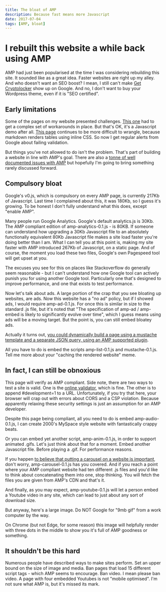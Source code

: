 ```yaml
---
title: The bloat of AMP
description: Because fast means more Javascript
date: 2017-07-04
tags: [AMP, bloat]
---
```


# I rebuilt this website a while back using AMP

AMP had just been popularised at the time I was considering rebuilding this site. It sounded like as a great idea. Faster websites are right up my alley. And who doesn't want an SEO boost? I mean, I still can't make [Get Cryptolocker](https://getcryptolocker.com) show up on Google. And no, I don't want to buy your Wordpress theme, even if it is "SEO certified".

## Early limitations

Some of the pages on my website presented challenges. [This one](https://lolware.net/2016/11/24/awesome_sec_audit.html) had to get a complex set of workarounds in place. But that's OK, it's a Javascript demo after all. [This page](https://lolware.net/2016/05/23/use-protobufs.html) continues to be more difficult to wrangle, because markdown renders tables using inline CSS. So now I get regular alerts from Google about failing validation.

But things you've not allowed to do isn't the problem. That's part of building a website in line with AMP's goal. There are also a [tonne of well documented issues with AMP](https://hn.algolia.com/?query=amp&sort=byPopularity&prefix&page=0&dateRange=all&type=story) but hopefully I'm going to bring something rarely discussed forward.

## Compulsory bloat

Google's v0.js, which is compulsory on every AMP page, is currently 217Kb of Javascript. Last time I complained about this, it was 180Kb, so I guess it's growing. To be honest I don't fully understand what this does, except "enable AMP".

Many people run Google Analytics. Google's default analytics.js is 30Kb. The AMP compliant edition of amp-analytics-0.1.js - is 80KB. If someone can understand how upgrading a 30Kb Javascript file to an absolutely functionally equivalent 80Kb Javascript file makes a site load faster you're doing better than I am. 
What I can tell you at this point is, making my site faster with AMP introduced 267Kb of Javascript, on a static page.
And of course, the moment you load these two files, Google's own Pagespeed tool will get upset at you.

<amp-img alt="Punished by Pagespeed"
  src="/assets/images/pagespeed_punish.png"
  width="1071"
  height="210"
  layout="responsive">
</amp-img>

The excuses you see for this on places like Stackoverflow do generally seem reasonable - but I can't understand how one Google tool can actively punish you for using another Google tool. Particularly one that's designed to improve performance, and one that exists to test performance.


Now let's talk about ads. A large portion of the crap that you see bloating up websites, are ads. Now this website has a "no ad" policy, but if I showed ads, I would require amp-ad-0.1.js. For once this is similar in size to the standard .js file, but it's noted that "The specification of amp-ad / amp-embed is likely to significantly evolve over time", which I guess means using ads will be a moving target. But the point is, you can still embed bloatey ads.

Actually it turns out, [you could dynamically build a page using a mustache template and a separate JSON query, using an AMP supported plugin](https://www.ampproject.org/docs/reference/components/amp-list).

All you have to do is embed the scripts amp-list-0.1.js and mustache-0.1.js. Tell me more about your "caching the rendered website" meme.

## In fact, I can still be obnoxious

This page will verify as AMP compliant. Side note, there are two ways to test a site is valid. One is the [online validator](https://validator.ampproject.org), which is fine. The other is to append #development=1 to a URL. Unfortunately, if you try that here, your browser will crap out with errors about CORS and a CSP violation. Because apparently relaxing these security settings is just an assumption for an AMP developer.

Despite this page being compliant, all you need to do is embed amp-audio-0.1.js, I can create 2000's MySpace style website with fantastically crappy beats.

Or you can embed yet another script, amp-anim-0.1.js, in order to support animated .gifs. Let's just think about that for a moment. Embed another Javascript file. Before playing a .gif. For performance reasons.

If you happen [to believe that putting a carousel on a website is important](http://shouldiuseacarousel.com/), don't worry, amp-carousel-0.1.js has you covered. And if you reach a point where your AMP compliant website had ten different .js files and you'd like to think about concatenating them into one, stop thinking. You will fetch the files you are given from AMP's CDN and that's it.

And finally, as you may expect, amp-youtube-0.1.js will let a person embed a Youtube video in any site, which can lead to just about any sort of download size.

But anyway, here's a large image. Do NOT Google for "9mb gif" from a work computer by the way.

<amp-img alt="9MB Gif"
  src="/assets/images/9mbgif.gif"
  width="460"
  height="258"
  layout="responsive">
</amp-img>

On Chrome (but not Edge, for some reason) this image will helpfully render with three dots in the middle to show you it's full of AMP goodness or something.

## It shouldn't be this hard

Numerous people have described ways to make sites perform. Set an upper bound on the size of image and media. Ban pages that load 15 different script tags - which AMP seems to encourage. Ban video. I mean please ban video. A page with four embedded Youtubes is not "mobile optimised". I'm not sure what AMP is, but it's missed its mark.
